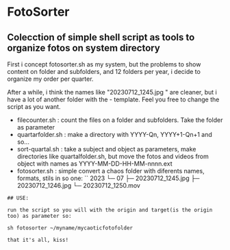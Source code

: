 # FotoSorter
## Colecction of simple shell script as tools to organize fotos on system directory

First i concept fotosorter.sh as my system, but the problems to show content on folder and subfolders, and 12 folders per year, i decide to organize my order per quarter. 

After a while, i think the names like "20230712_1245.jpg
" are cleaner, but i have a lot of another folder with the - template. Feel you free to change the script as you want.

- filecounter.sh : count the files on a folder and subfolders. Take the folder as parameter
- quartarfolder.sh : make a directory with YYYY-Qn, YYYY+1-Qn+1 and so...
- sort-quartal.sh : take a subject and object as parameters, make directories like quartalfolder.sh, but move the fotos and videos from object with names as YYYY-MM-DD-HH-MM-nnnn.ext
- fotosorter.sh : simple convert a chaos folder with diferents names, formats, stils in so one:
``
2023
└─ 07
   ├─ 20230712_1245.jpg
   ├─ 20230712_1246.jpg
   └─ 20230712_1250.mov
```
## USE:

run the script so you will with the origin and target(is the origin too) as parameter so:

sh fotosorter ~/myname/mycaoticfotofolder

that it's all, kiss!
